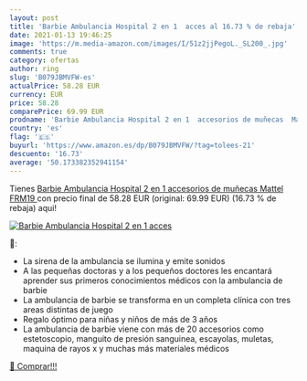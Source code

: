 ```yaml
---
layout: post
title: 'Barbie Ambulancia Hospital 2 en 1  acces al 16.73 % de rebaja'
date: 2021-01-13 19:46:25
image: 'https://m.media-amazon.com/images/I/51z2jjPegoL._SL200_.jpg'
comments: true
category: ofertas
author: ring
slug: 'B079JBMVFW-es'
actualPrice: 58.28 EUR
currency: EUR
price: 58.28
comparePrice: 69.99 EUR
prodname: 'Barbie Ambulancia Hospital 2 en 1  accesorios de muñecas  Mattel FRM19 '
country: 'es'
flag: '🇪🇸'
buyurl: 'https://www.amazon.es/dp/B079JBMVFW/?tag=tolees-21'
descuento: '16.73'
average: '50.173382352941154'
---
```


Tienes [Barbie Ambulancia Hospital 2 en 1  accesorios de muñecas  Mattel FRM19 ](https://www.amazon.es/dp/B079JBMVFW/?tag=tolees-21) con precio final de  58.28 EUR (original: 69.99 EUR) (16.73 %  de rebaja) aqui!

[![Barbie Ambulancia Hospital 2 en 1  acces](https://m.media-amazon.com/images/I/51z2jjPegoL._SL200_.jpg)](https://www.amazon.es/dp/B079JBMVFW/?tag=tolees-21)

🔎:

- La sirena de la ambulancia se ilumina y emite sonidos
- A las pequeñas doctoras y a los pequeños doctores les encantará aprender sus primeros conocimientos médicos con la ambulancia de barbie
- La ambulancia de barbie se transforma en un completa clínica con tres areas distintas de juego
- Regalo óptimo para niñas y niños de más de 3 años
- La ambulancia de barbie viene con más de 20 accesorios como estetoscopio, manguito de presión sanguinea, escayolas, muletas, maquina de rayos x y muchas más materiales médicos

[🛒 Comprar!!!](https://www.amazon.es/dp/B079JBMVFW/?tag=tolees-21)

